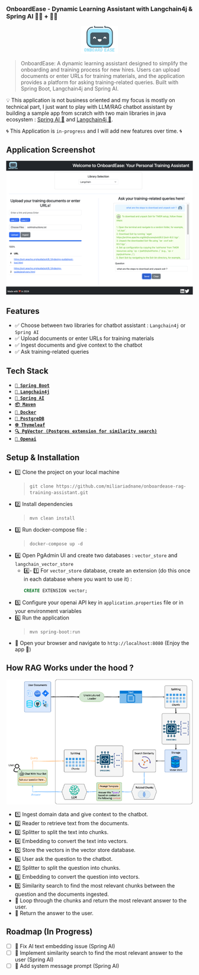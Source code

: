 ### OnboardEase - Dynamic Learning Assistant with Langchain4j & Spring AI 🦜️🔗 + 🍃🤖️

<p align="center">
  <img src="docs/logo.png" alt="Logo" width="100px">
</p>

> OnboardEase: A dynamic learning assistant designed to simplify the onboarding and training process for new hires.
Users can upload documents or enter URLs for training materials, and the application provides a platform for asking training-related queries.
Built with Spring Boot, Langchain4j and Spring AI.

💡 This application is not business oriented and my focus is mostly on technical part, I just want to play with LLM/RAG chatbot assistant by building a sample app from scratch with two main libraries in java ecosystem : [Spring AI 🍃](https://github.com/spring-projects/spring-ai) and [Langchain4j 🦜️](https://github.com/langchain4j/langchain4j).

🌀 This Application is `in-progress` and I will add new features over time. 🌀

## Application Screenshot

![OnboardEase](docs/app.png)

## Features

- ✅ Choose between two libraries for chatbot assistant : `Langchain4j` or `Spring AI`
- ✅️ Upload documents or enter URLs for training materials
- ✅️ Ingest documents and give context to the chatbot
- ✅️ Ask training-related queries

## Tech Stack

- **[`🍃️ Spring Boot`](https://spring.io/projects/spring-boot)** 
- **[`🦜️ Langchain4j`](https://docs.langchain4j.dev/)**
- **[`🤖️ Spring AI`](https://spring.io/projects/spring-ai)**
- **[`📦️ Maven`](https://maven.apache.org/)**
- **[`🐳️ Docker`](https://www.docker.com/)**
- **[`🐘️ PostgreDB`](https://www.postgresql.org/)**
- **[`🌐️ Thymeleaf`](https://www.thymeleaf.org/)**
- **[`🔍 PgVector (Postgres extension for similarity search)`](https://github.com/pgvector/pgvector)**
- **[`🧠 Openai`](https://beta.openai.com/docs/)**

## Setup & Installation

- 1️⃣ Clone the project on your local machine 
  > `git clone https://github.com/miliariadnane/onboardease-rag-training-assistant.git`
- 2️⃣ Install dependencies 
  > `mvn clean install`
- 3️⃣ Run docker-compose file : 
  > `docker-compose up -d`
- 4️⃣ Open PgAdmin UI and create two databases : `vector_store` and `langchain_vector_store`
  - 4️⃣- 1️⃣ For `vector_store` database, create an extension (do this once in each database where you want to use it) :
    ```sql
    CREATE EXTENSION vector;
    ```
- 5️⃣ Configure your openai API key in `application.properties` file or in your environment variables
- 6️⃣ Run the application
  > `mvn spring-boot:run`
- 🚀️ Open your browser and navigate to `http://localhost:8080` (Enjoy the app 🎉️)

## How RAG Works under the hood ?

![RAG](docs/rag-building-blocks.png)

- 1️⃣ Ingest domain data and give context to the chatbot.
- 2️⃣ Reader to retrieve text from the documents.
- 3️⃣ Splitter to split the text into chunks.
- 4️⃣ Embedding to convert the text into vectors.
- 5️⃣ Store the vectors in the vector store database.
- 6️⃣ User ask the question to the chatbot.
- 7️⃣ Splitter to split the question into chunks.
- 8️⃣ Embedding to convert the question into vectors.
- 9️⃣ Similarity search to find the most relevant chunks between the question and the documents ingested.
- 🔁️ Loop through the chunks and return the most relevant answer to the user.
- 🎉️ Return the answer to the user.

## Roadmap (In Progress)

- [ ] 🚧 Fix AI text embedding issue (Spring AI) 
- [ ] 🚧 Implement similarity search to find the most relevant answer to the user (Spring AI)
- [ ] 🚧 Add system message prompt (Spring AI)
